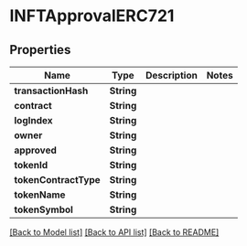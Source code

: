# INFTApprovalERC721

## Properties
Name | Type | Description | Notes
------------ | ------------- | ------------- | -------------
**transactionHash** | **String** |  | 
**contract** | **String** |  | 
**logIndex** | **String** |  | 
**owner** | **String** |  | 
**approved** | **String** |  | 
**tokenId** | **String** |  | 
**tokenContractType** | **String** |  | 
**tokenName** | **String** |  | 
**tokenSymbol** | **String** |  | 

[[Back to Model list]](../README.md#documentation-for-models) [[Back to API list]](../README.md#documentation-for-api-endpoints) [[Back to README]](../README.md)


